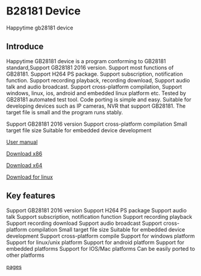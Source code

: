 
# B28181 Device

Happytime gb28181 device

## Introduce

Happytime GB28181 device is a program conforming to GB28181 standard,Support GB28181 2016 version. Support most functions of GB28181. Support H264 PS package. Support subscription, notification function. Support recording playback, recording download, Support audio talk and audio broadcast. Support cross-platform compilation, Support windows, linux, ios, android and embedded linux platform etc. Tested by GB28181 automated test tool. Code porting is simple and easy. Suitable for developing devices such as IP cameras, NVR that support GB28181. The target file is small and the program runs stably.

Support GB28181 2016 version
Support cross-platform compilation
Small target file size
Suitable for embedded device development

[User manual](http://www.happytimesoft.com/support/gb28181-device/user%20manual.pdf)   

[Download x86](http://www.happytimesoft.com/downloads/happytime-gb28181-device.zip) 

[Download x64](http://www.happytimesoft.com/downloads/happytime-gb28181-device-x64.zip)

[Download for linux](http://www.happytimesoft.com/downloads/happytime-gb28181-device.tar.gz)

## Key features

Support GB28181 2016 version
Support H264 PS package
Support audio talk
Support subscription, notification function
Support recording playback
Support recording download
Support audio broadcast
Support cross-platform compilation
Small target file size
Suitable for embedded device development
Support cross-platform compile
Support for windows platform
Support for linux/unix platform
Support for android platform
Support for embedded platforms
Support for IOS/Mac platforms
Can be easily ported to other platforms

[pages](http://www.happytimesoft.com/products/gb28181-device/index.html)
